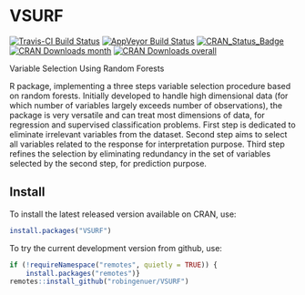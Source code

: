 
<!-- README.md is generated from README.Rmd. Please edit that file -->
VSURF
=====

[![Travis-CI Build Status](https://travis-ci.org/robingenuer/VSURF.svg?branch=master)](https://travis-ci.org/robingenuer/VSURF) [![AppVeyor Build Status](https://ci.appveyor.com/api/projects/status/github/robingenuer/VSURF?branch=master&svg=true)](https://ci.appveyor.com/project/robingenuer/VSURF) [![CRAN\_Status\_Badge](http://www.r-pkg.org/badges/version/VSURF)](https://cran.r-project.org/package=VSURF) [![CRAN Downloads month](https://cranlogs.r-pkg.org/badges/VSURF?color=blue)](https://www.r-pkg.org/pkg/VSURF) [![CRAN Downloads overall](https://cranlogs.r-pkg.org/badges/grand-total/VSURF?color=blue)](https://www.r-pkg.org/pkg/VSURF)

Variable Selection Using Random Forests

R package, implementing a three steps variable selection procedure based on random forests. Initially developed to handle high dimensional data (for which number of variables largely exceeds number of observations), the package is very versatile and can treat most dimensions of data, for regression and supervised classification problems. First step is dedicated to eliminate irrelevant variables from the dataset. Second step aims to select all variables related to the response for interpretation purpose. Third step refines the selection by eliminating redundancy in the set of variables selected by the second step, for prediction purpose.

Install
-------

To install the latest released version available on CRAN, use:

``` r
install.packages("VSURF")
```

To try the current development version from github, use:

``` r
if (!requireNamespace("remotes", quietly = TRUE)) {
    install.packages("remotes")}
remotes::install_github("robingenuer/VSURF")
```
